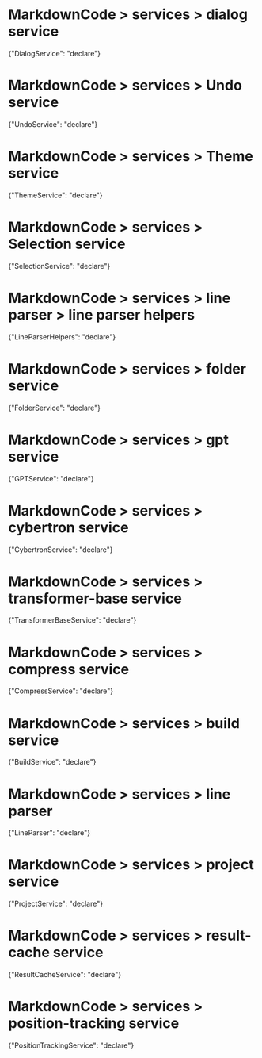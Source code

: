 # MarkdownCode > services > dialog service
{"DialogService": "declare"}
# MarkdownCode > services > Undo service
{"UndoService": "declare"}
# MarkdownCode > services > Theme service
{"ThemeService": "declare"}
# MarkdownCode > services > Selection service
{"SelectionService": "declare"}
# MarkdownCode > services > line parser > line parser helpers
{"LineParserHelpers": "declare"}
# MarkdownCode > services > folder service
{"FolderService": "declare"}
# MarkdownCode > services > gpt service
{"GPTService": "declare"}
# MarkdownCode > services > cybertron service
{"CybertronService": "declare"}
# MarkdownCode > services > transformer-base service
{"TransformerBaseService": "declare"}
# MarkdownCode > services > compress service
{"CompressService": "declare"}
# MarkdownCode > services > build service
{"BuildService": "declare"}
# MarkdownCode > services > line parser
{"LineParser": "declare"}
# MarkdownCode > services > project service
{"ProjectService": "declare"}
# MarkdownCode > services > result-cache service
{"ResultCacheService": "declare"}
# MarkdownCode > services > position-tracking service
{"PositionTrackingService": "declare"}
